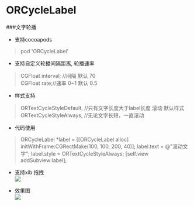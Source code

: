 # ORCycleLabel 

###文字轮播
* 支持cocoapods  
>pod 'ORCycleLabel'


* 支持自定义轮播间隔距离, 轮播速率   
> CGFloat interval; //间隔 默认 70  
 CGFloat rate;//速率 0~1 默认 0.5

 
* 样式支持
> ORTextCycleStyleDefault, //只有文字长度大于label长度 滚动   默认样式
    ORTextCycleStyleAlways, //无论文字长短，一直滚动  
 
* 代码使用  
> ORCycleLabel *label = [[ORCycleLabel alloc] initWithFrame:CGRectMake(100, 100, 200, 40)];
    label.text = @"滚动文字";
    label.style = ORTextCycleStyleAlways;
    [self.view addSubview:label];     
    
* 支持xib 拖拽  
![](https://github.com/SunriseOYR/ORCycleLabel/blob/master/showImg/xib.png?raw=true)  

* 效果图   
![](https://github.com/SunriseOYR/ORCycleLabel/blob/master/showImg/CycleShow.gif?raw=true)

